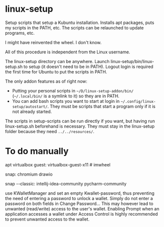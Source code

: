 # linux-setup

Setup scripts that setup a Kubuntu installation. Installs apt packages, puts my scripts in the PATH, etc. The scripts can be relaunched to update programs, etc.

I might have reinvented the wheel. I don't know.

All of this procedure is independent from the Linux username.

The linux-setup directory can be anywhere. Launch linux-setup/bin/linux-setup.sh to setup (it doesn't need to be in PATH). Logout login is required the first time for Ubuntu to put the scripts in PATH.

The only addon features as of right now:
- Putting your personal scripts in `~/D/linux-setup-addon/bin/` (`~/.local/bin/` is a symlink to it) so they are in PATH.
- You can add bash scripts you want to start at login in `~/.config/linux-setup/autostart/`. They must be scripts that start a program only if it is not already started.

The scripts in setup-scripts can be run directly if you want, but having run linux-setup.sh beforehand is necessary. They must stay in the linux-setup folder because they need `../../resources/`.

# To do manually

apt virtualbox guest: virtualbox-guest-x11 # imwheel

snap: chromium drawio

snap --classic: intellij-idea-community pycharm-community

use KWalletManager and set an empty Kwallet-password, thus preventing the need of entering a password to unlock a wallet. Simply do not enter a password on both fields in Change Password... This may however lead to unwanted (read/write) access to the user's wallet. Enabling Prompt when an application accesses a wallet under Access Control is highly recommended to prevent unwanted access to the wallet.
